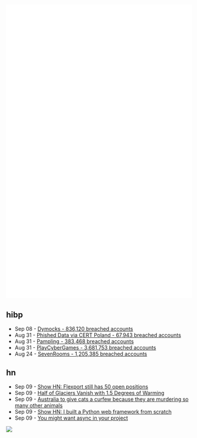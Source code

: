 ![Metrics](https://raw.githubusercontent.com/phixion/phixion/master/metrics.svg)

## hibp

<!--
for https://github.com/phixion/phixion/blob/main/.github/workflows/feeds.yml
-->
<!--START_SECTION:haveibeenpwnd-->
- Sep 08 - [Dymocks - 836,120 breached accounts](https://haveibeenpwned.com/PwnedWebsites#Dymocks)
- Aug 31 - [Phished Data via CERT Poland - 67,943 breached accounts](https://haveibeenpwned.com/PwnedWebsites#CERTPolandPhish)
- Aug 31 - [Pampling - 383,468 breached accounts](https://haveibeenpwned.com/PwnedWebsites#Pampling)
- Aug 31 - [PlayCyberGames - 3,681,753 breached accounts](https://haveibeenpwned.com/PwnedWebsites#PlayCyberGames)
- Aug 24 - [SevenRooms - 1,205,385 breached accounts](https://haveibeenpwned.com/PwnedWebsites#SevenRooms)
<!--END_SECTION:haveibeenpwnd-->

## hn

<!--
for https://github.com/phixion/phixion/blob/main/.github/workflows/feeds.yml
-->
<!--START_SECTION:hn-->
- Sep 09 - [Show HN: Flexport still has 50 open positions](https://www.flexport.com/careers/jobs/)
- Sep 09 - [Half of Glaciers Vanish with 1.5 Degrees of Warming](https://www.nasa.gov/feature/esnt/2023/nasa-funded-study-half-of-glaciers-vanish-with-1-point-5-degrees-of-warming/)
- Sep 09 - [Australia to give cats a curfew because they are murdering so many other animals](https://www.insider.com/australia-considers-cat-curfews-household-limits-to-protect-biodiversity-2023-9)
- Sep 09 - [Show HN: I built a Python web framework from scratch](https://github.com/ZeroIntensity/view.py)
- Sep 09 - [You might want async in your project](https://notgull.net/why-you-want-async/)
<!--END_SECTION:hn-->

<!--
for https://yhype.me
-->
![](https://hit.yhype.me/github/profile?user_id=13013670)
